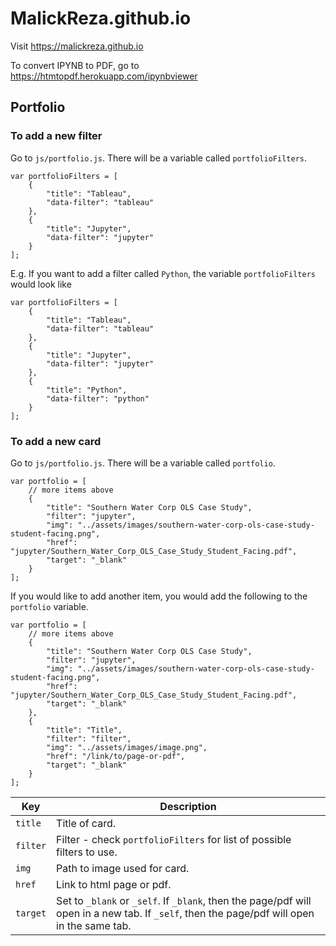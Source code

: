 # MalickReza.github.io

Visit https://malickreza.github.io

To convert IPYNB to PDF, go to https://htmtopdf.herokuapp.com/ipynbviewer

## Portfolio

### To add a new filter

Go to `js/portfolio.js`. There will be a variable called `portfolioFilters`.

```
var portfolioFilters = [
    {
        "title": "Tableau",
        "data-filter": "tableau"
    },
    {
        "title": "Jupyter",
        "data-filter": "jupyter"
    }
];
```

E.g. If you want to add a filter called `Python`, the variable `portfolioFilters` would look like

```
var portfolioFilters = [
    {
        "title": "Tableau",
        "data-filter": "tableau"
    },
    {
        "title": "Jupyter",
        "data-filter": "jupyter"
    },
    {
        "title": "Python",
        "data-filter": "python"
    }
];
```

### To add a new card

Go to `js/portfolio.js`. There will be a variable called `portfolio`.

```
var portfolio = [
    // more items above
    {
        "title": "Southern Water Corp OLS Case Study",
        "filter": "jupyter",
        "img": "../assets/images/southern-water-corp-ols-case-study-student-facing.png",
        "href": "jupyter/Southern_Water_Corp_OLS_Case_Study_Student_Facing.pdf",
        "target": "_blank"
    }
];
```

If you would like to add another item, you would add the following to the `portfolio` variable.

```
var portfolio = [
    // more items above
    {
        "title": "Southern Water Corp OLS Case Study",
        "filter": "jupyter",
        "img": "../assets/images/southern-water-corp-ols-case-study-student-facing.png",
        "href": "jupyter/Southern_Water_Corp_OLS_Case_Study_Student_Facing.pdf",
        "target": "_blank"
    },
    {
        "title": "Title",
        "filter": "filter",
        "img": "../assets/images/image.png",
        "href": "/link/to/page-or-pdf",
        "target": "_blank"
    }
];
```

Key | Description
--- | ---
`title` | Title of card.
`filter` | Filter - check `portfolioFilters` for list of possible filters to use.
`img` | Path to image used for card.
`href` | Link to html page or pdf.
`target` | Set to `_blank` or `_self`. If `_blank`, then the page/pdf will open in a new tab. If `_self`, then the page/pdf will open in the same tab.

